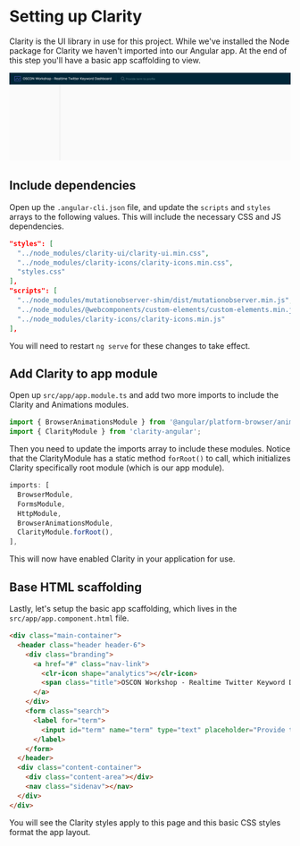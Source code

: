 # Setting up Clarity

Clarity is the UI library in use for this project. While we've installed the Node package for Clarity we haven't imported into our Angular app. At the end of this step you'll have a basic app scaffolding to view.

![Result of step showing Clarity scaffolding](setting-up-clarity.png)

## Include dependencies

Open up the `.angular-cli.json` file, and update the `scripts` and `styles` arrays to the following values. This will include the necessary CSS and JS dependencies.

```json
"styles": [
  "../node_modules/clarity-ui/clarity-ui.min.css",
  "../node_modules/clarity-icons/clarity-icons.min.css",
  "styles.css"
],
"scripts": [
  "../node_modules/mutationobserver-shim/dist/mutationobserver.min.js",
  "../node_modules/@webcomponents/custom-elements/custom-elements.min.js",
  "../node_modules/clarity-icons/clarity-icons.min.js"
],
```

You will need to restart `ng serve` for these changes to take effect.

## Add Clarity to app module

Open up `src/app/app.module.ts` and add two more imports to include the Clarity and Animations modules.

```typescript
import { BrowserAnimationsModule } from '@angular/platform-browser/animations';
import { ClarityModule } from 'clarity-angular';
```

Then you need to update the imports array to include these modules. Notice that the ClarityModule has a static method `forRoot()` to call, which initializes Clarity specifically root module (which is our app module).

```typescript
imports: [
  BrowserModule,
  FormsModule,
  HttpModule,
  BrowserAnimationsModule,
  ClarityModule.forRoot(),
],
```

This will now have enabled Clarity in your application for use.

## Base HTML scaffolding

Lastly, let's setup the basic app scaffolding, which lives in the `src/app/app.component.html` file.

```html
<div class="main-container">
  <header class="header header-6">
    <div class="branding">
      <a href="#" class="nav-link">
        <clr-icon shape="analytics"></clr-icon>
        <span class="title">OSCON Workshop - Realtime Twitter Keyword Dashboard</span>
      </a>
    </div>
    <form class="search">
      <label for="term">
        <input id="term" name="term" type="text" placeholder="Provide term to profile">
      </label>
    </form>
  </header>
  <div class="content-container">
    <div class="content-area"></div>
    <nav class="sidenav"></nav>
  </div>
</div>
```

You will see the Clarity styles apply to this page and this basic CSS styles format the app layout.
